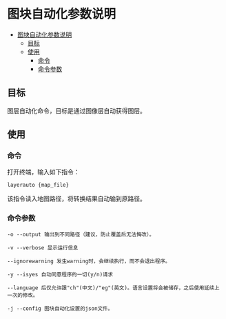 # 图块自动化参数说明

- [图块自动化参数说明](#图块自动化参数说明)
  - [目标](#目标)
  - [使用](#使用)
    - [命令](#命令)
    - [命令参数](#命令参数)

## 目标

图层自动化命令，目标是通过图像层自动获得图层。

## 使用

### 命令

打开终端，输入如下指令：

    layerauto {map_file}

该指令读入地图路径，将转换结果自动输到原路径。

### 命令参数

    -o --output 输出到不同路径（建议，防止覆盖后无法悔改）。

    -v --verbose 显示运行信息

    --ignorewarning 发生warning时，会继续执行，而不会退出程序。

    -y --isyes 自动同意程序的一切(y/n)请求

    --language 后仅允许跟"ch"(中文)/"eg"(英文)。语言设置将会被储存，之后使用延续上一次的修改。

    -j --config 图块自动化设置的json文件。
